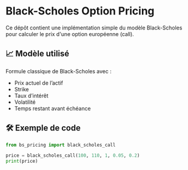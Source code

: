 # Black-Scholes Option Pricing

Ce dépôt contient une implémentation simple du modèle Black-Scholes pour calculer le prix d'une option européenne (call).

## 📈 Modèle utilisé
Formule classique de Black-Scholes avec :
- Prix actuel de l’actif
- Strike
- Taux d’intérêt
- Volatilité
- Temps restant avant échéance

## 🛠️ Exemple de code

```python
from bs_pricing import black_scholes_call

price = black_scholes_call(100, 110, 1, 0.05, 0.2)
print(price)
